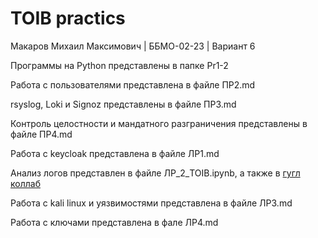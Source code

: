 # TOIB practics

Макаров Михаил Максимович | ББМО-02-23 | Вариант 6

Программы на Python представлены в папке Pr1-2

Работа с пользователями представлена в файле ПР2.md

rsyslog, Loki и Signoz представлены в файле ПР3.md

Контроль целостности и мандатного разграничения представлены в файле ПР4.md

Работа с keycloak представлена в файле ЛР1.md

Анализ логов представлен в файле ЛР_2_TOIB.ipynb, а также в [гугл коллаб](https://colab.research.google.com/drive/1sTWovITWauuznFLgL7ooHpYiWRtsScFS)

Работа с kali linux и уязвимостями представлена в файле ЛР3.md

Работа с ключами представлена в фале ЛР4.md
